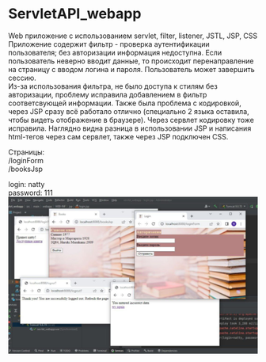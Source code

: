 # ServletAPI_webapp

Web приложение с использованием servlet, filter, listener, JSTL, JSP, CSS
Приложение содержит фильтр - проверка аутентификации пользователя; без авторизации информация недоступна. 
Если пользователь неверно вводит данные, то происходит перенаправление на страницу с вводом логина и пароля.
Пользователь может завершить сессию.
<br>
Из-за использования фильтра, не было доступа к стилям без авторизации, проблему исправила добавлением в фильтр соответсвующей информации.
Также была проблема с кодировкой, через JSP сразу всё работало отлично (специально 2 языка оставила, чтобы видеть отображение в браузере).
Через сервлет кодировку тоже исправила.
Наглядно видна разница в использовании JSP и написания html-тегов через сам сервлет, также через JSP подключен CSS.  

Страницы:
<br>
/loginForm <br>
/booksJsp <br>

login: natty <br>
password: 111 <br>
![screenshot](https://github.com/nattydivi/servletAPI_webapp/blob/master/src/main/webapp/images/show.png)
